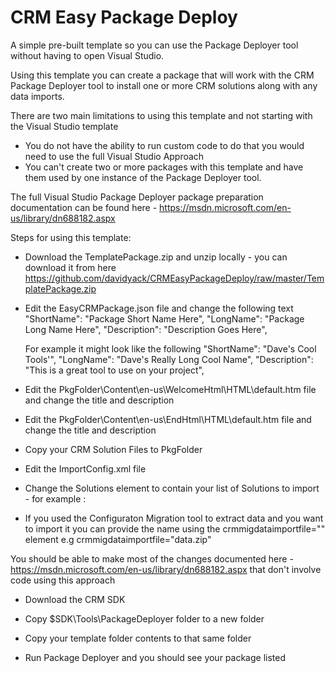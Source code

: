 # CRM Easy Package Deploy

A simple pre-built template so you can use the Package Deployer tool without having to open Visual Studio.

Using this template you can create a package that will work with the CRM Package Deployer tool to install one or more CRM solutions along with any data imports.

There are two main limitations to using this template and not starting with the Visual Studio template
- You do not have the ability to run custom code to do that you would need to use the full Visual Studio Approach
- You can't create two or more packages with this template and have them used by one instance of the Package Deployer tool.  

The full Visual Studio Package Deployer package preparation documentation can be found here - https://msdn.microsoft.com/en-us/library/dn688182.aspx

Steps for using this template:

- Download the TemplatePackage.zip and unzip locally - you can download it from here
https://github.com/davidyack/CRMEasyPackageDeploy/raw/master/TemplatePackage.zip

- Edit the EasyCRMPackage.json file and change the following text
    "ShortName": "Package Short Name Here",
    "LongName": "Package Long Name Here",
    "Description": "Description Goes Here",

  For example it might look like the following
    "ShortName": "Dave's Cool Tools'",
    "LongName": "Dave's Really Long Cool Name",
    "Description": "This is a great tool to use on your project",

- Edit the PkgFolder\Content\en-us\WelcomeHtml\HTML\default.htm file and change the title and description 

- Edit the PkgFolder\Content\en-us\EndHtml\HTML\default.htm file and change the title and description 

- Copy your CRM Solution Files to PkgFolder

- Edit the ImportConfig.xml file

- Change the Solutions element to contain your list of Solutions to import - for example :
 <solutions>
    <configsolutionfile solutionpackagefilename="solutionFile1.zip" />
    <configsolutionfile solutionpackagefilename="solutionFile2.zip" />
  </solutions>

 - If you used the Configuraton Migration tool to extract data and you want to import it you can provide the name using the crmmigdataimportfile="" element 
 e.g crmmigdataimportfile="data.zip"

 You should be able to make most of the changes documented here - https://msdn.microsoft.com/en-us/library/dn688182.aspx that don't involve code using this approach

 - Download the CRM SDK

 - Copy $SDK\Tools\PackageDeployer folder to a new folder

 - Copy your template folder contents to that same folder

 - Run Package Deployer and you should see your package listed
